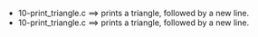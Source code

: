 - 10-print_triangle.c ==>	prints a triangle, followed by a new line.
- 10-print_triangle.c ==>	prints a triangle, followed by a new line.
